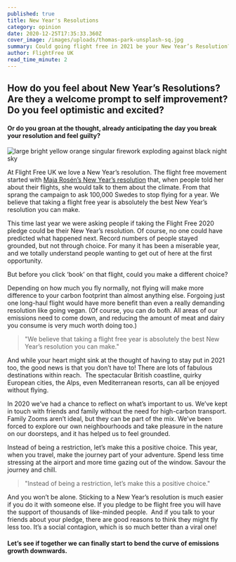 ```yaml
---
published: true
title: New Year's Resolutions
category: opinion
date: 2020-12-25T17:35:33.360Z
cover_image: /images/uploads/thomas-park-unsplash-sq.jpg
summary: Could going flight free in 2021 be your New Year’s Resolution?
author: FlightFree UK
read_time_minute: 2
---
```

## How do you feel about New Year’s Resolutions? Are they a welcome prompt to self improvement? Do you feel optimistic and excited?

#### Or do you groan at the thought, already anticipating the day you break your resolution and feel guilty? 

![large bright yellow orange singular firework exploding against black night sky](/images/uploads/thomas-park-unsplash.jpg "﻿ Cover photo credit: Thomas Park on Unsplash")

At Flight Free UK we love a New Year’s resolution. The flight free movement started with [Maja Rosén’s New Year’s resolution](https://flightfree.co.uk/post/the-best-new-years-resolution-ever/) that, when people told her about their flights, she would talk to them about the climate. From that sprang the campaign to ask 100,000 Swedes to stop flying for a year. We believe that taking a flight free year is absolutely the best New Year’s resolution you can make.

This time last year we were asking people if taking the Flight Free 2020 pledge could be their New Year’s resolution. Of course, no one could have predicted what happened next. Record numbers of people stayed grounded, but not through choice. For many it has been a miserable year, and we totally understand people wanting to get out of here at the first opportunity.

But before you click ‘book’ on that flight, could you make a different choice?

Depending on how much you fly normally, not flying will make more difference to your carbon footprint than almost anything else. Forgoing just one long-haul flight would have more benefit than even a really demanding resolution like going vegan. (Of course, you can do both. All areas of our emissions need to come down, and reducing the amount of meat and dairy you consume is very much worth doing too.)

> "We believe that taking a flight free year is absolutely the best New Year’s resolution you can make."

And while your heart might sink at the thought of having to stay put in 2021 too, the good news is that you don’t have to! There are lots of fabulous destinations within reach.  The spectacular British coastline, quirky European cities, the Alps, even Mediterranean resorts, can all be enjoyed without flying.

In 2020 we’ve had a chance to reflect on what’s important to us. We’ve kept in touch with friends and family without the need for high-carbon transport. Family Zooms aren’t ideal, but they can be part of the mix. We’ve been forced to explore our own neighbourhoods and take pleasure in the nature on our doorsteps, and it has helped us to feel grounded.

Instead of being a restriction, let’s make this a positive choice. This year, when you travel, make the journey part of your adventure. Spend less time stressing at the airport and more time gazing out of the window. Savour the journey and chill.

> "Instead of being a restriction, let’s make this a positive choice."

And you won’t be alone. Sticking to a New Year’s resolution is much easier if you do it with someone else. If you pledge to be flight free you will have the support of thousands of like-minded people.  And if you talk to your friends about your pledge, there are good reasons to think they might fly less too. It’s a social contagion, which is so much better than a viral one! 

#### Let’s see if together we can finally start to bend the curve of emissions growth downwards.